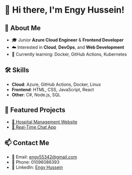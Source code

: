 # 👋 Hi there, I'm Engy Hussein!

## 💼 About Me
- 🎓 Junior **Azure Cloud Engineer** & **Frontend Developer**
- ☁️ Interested in **Cloud**, **DevOps**, and **Web Development**
- 🚀 Currently learning: Docker, GitHub Actions, Kubernetes

## 🛠️ Skills
- **Cloud**: Azure, GitHub Actions, Docker, Linux
- **Frontend**: HTML, CSS, JavaScript, React
- **Other**: C#, Node.js, SQL

## 📂 Featured Projects
- [🏥 Hospital Management Website](https://github.com/yourusername/hospital-project)
- [💬 Real-Time Chat App](https://github.com/yourusername/chat-app)

## 📫 Contact Me
- 📧 Email: engy55342@gmail.com
- 📱 Phone: 01096086393
- 🔗 LinkedIn: [Engy Hussein](https://www.linkedin.com/in/engy-hussein-012661262)
